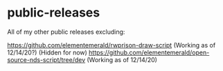 # public-releases

All of my other public releases excluding:

https://github.com/elementemerald/rwprison-draw-script (Working as of 12/14/20?) (Hidden for now)
https://github.com/elementemerald/open-source-nds-script/tree/dev (Working as of 12/14/20)
